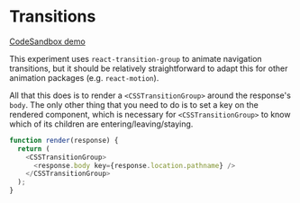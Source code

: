 # Transitions

[CodeSandbox demo](https://codesandbox.io/embed/jkJkBKWl)

This experiment uses `react-transition-group` to animate navigation transitions, but it should be relatively straightforward to adapt this for other animation packages (e.g. `react-motion`).

All that this does is to render a `<CSSTransitionGroup>` around the response's `body`. The only other thing that you need to do is to set a key on the rendered component, which is necessary for `<CSSTransitionGroup>` to know which of its children are entering/leaving/staying. 

```js
function render(response) {
  return (
    <CSSTransitionGroup>
      <response.body key={response.location.pathname} />
    </CSSTransitionGroup>
  );
}
```
